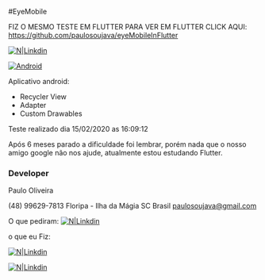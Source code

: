 #EyeMobile

FIZ O MESMO TESTE EM FLUTTER
PARA VER EM FLUTTER CLICK AQUI:
https://github.com/paulosoujava/eyeMobileInFlutter

[![N|Linkdin](https://news.comschool.com.br/wp-content/uploads/2017/12/icone-linkedin-300x127.jpg)](https://www.linkedin.com/in/paulo-oliveira-92127b1a0/)

[![Android](https://travis-ci.org/joemccann/dillinger.svg?branch=master)](https://github.com/paulosoujava/eyemobile/tree/master/app)


Aplicativo android:
  - Recycler View
  - Adapter
  - Custom Drawables

Teste realizado dia 15/02/2020 as 16:09:12


Após 6 meses parado a dificuldade foi lembrar, porém nada que o nosso amigo google não nos ajude, atualmente estou estudando Flutter.



### Developer

Paulo Oliveira

(48) 99629-7813
Floripa - Ilha da Mágia SC Brasil
paulosoujava@gmail.com

O que pediram:
[![N|Linkdin](https://media-exp1.licdn.com/dms/image/C4D22AQFxXQPzq0-fMw/feedshare-shrink_1280/0?e=1584576000&v=beta&t=J-3jfllCYWBlxzdBqZM5tL7w0zZ40pmqmwsNj3bp91A)](https://www.linkedin.com/in/paulo-oliveira-92127b1a0/)

o que eu Fiz:

[![N|Linkdin](https://media-exp1.licdn.com/dms/image/C4D22AQHbw2a8NZzQUA/feedshare-shrink_1280/0?e=1584576000&v=beta&t=4YcjGbQqJiSry1BLVzWi9-vKALvKS6DCK2q4urz1dWc)](https://www.linkedin.com/in/paulo-oliveira-92127b1a0/)

[![N|Linkdin](https://media-exp1.licdn.com/dms/image/C4D22AQFWkRQa7-spIA/feedshare-shrink_800/0?e=1584576000&v=beta&t=v9IXR307nvvEvDAFWzFlzgSUaNPYSN8ulV8mHM1goDA)](https://www.linkedin.com/in/paulo-oliveira-92127b1a0/)


